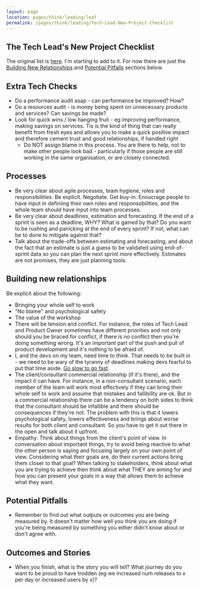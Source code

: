 ```yaml
---
layout: page
location: pages/think/leading/leaf
permalink: /pages/think/leading/Tech-Lead-New-Project-Checklist
---
```


## The Tech Lead's New Project Checklist

The original list is [here](https://insimpleterms.blog/the-tech-leads-new-project-checklist). I'm starting to add to it. For now there are just the [Building New Relationships](#building-new-relationships) and [Potential Pitfalls](#potential-pitfalls) sections below.

## Extra Tech Checks

- Do a performance audit asap - can performance be improved? How?
- Do a resources audit - is money being spent on unnecessary products and services? Can savings be made?
- Look for quick wins / low hanging fruit - eg improving performance, making savings on services. Tis is the kind of thing that can really benefit from fresh eyes and allows you to make a quick positive impact and therefore cement trust and good relationships, if handled right
    - Do NOT assign blame in this process. You are there to help, not to make other people look bad - particularly if those people are still working in the same organisation, or are closely connected.

## Processes

- Be very clear about agile processes, team hygiene, roles and responsibilities. Be explicit. Negotiate. Get buy-in. Enoucrage people to have input in definiing their own roles and responsobilities, and the whole team should have input into team processes.
- Be very clear about deadlines, estimation and forecasting. If the end of a sprint is seen as a deadline, WHY? What is gained by that? Do you want to be rushing and panicking at the end of every sprint? If not, what can be to done to mitigate against that?
- Talk about the trade-offs between estimating and forecasting, and about the fact that an estimate is just a guess to be validated using end-of-sprint data so you can plan the next sprint more effectively. Estimates are not promises, they are just planning tools.

## Building new relationships 

Be explicit about the following:

- Bringing your whole self to work 
- "No blame" and psychological safety 
- The value of the workshop 
- There will be tension and conflict. For instance, the roles of Tech Lead and Product Owner sometimes have different priorities and not only should you be braced for conflict, if there is no conflict then you're doing something wrong. It's an important part of the push and pull of product development and it's nothing to be afraid of.
- I, and the devs on my team, need time to think. That needs to be built in - we need to be wary of the tyranny of deadlines making devs fearful to put that time aside. [Go slow to go fast](https://www.agilemastery.online/2020-08-01/go-slow-to-go-fast.php).
- The client/consultant commercial relationship (if it's there), and the impact it can have. For instance, in a non-consultant scenario, each member of the team will work most effectively if they can bring their whole self to work and assume that mistakes and fallibility are ok. But in a commercial relationship there can be a tendency on both sides to think that the consultant should be infallible and there should be consequences if they're not. The problem with this is that it lowers psychological safety, lowers effectiveness and brings about worse results for both client and consultant. So you have to get it out there in the open and talk about it upfront.
- Empathy: Think about things from the client's point of view. In conversation about important things, try to avoid being reactive to what the other person is saying and focusing largely on your own point of view. Considering what their goals are, do their current actions bring them closer to that goal? When talking to stakeholders, think about what you are trying to achieve then think about what THEY are aiming for and how you can present your goals in a way that allows them to achieve what they want.

## Potential Pitfalls

- Remember to find out what outputs or outcomes you are being measured by. It doesn't matter how well you think you are doing if you're being measured by something you either didn't know about or don't agree with.

## Outcomes and Stories

- When you finish, what is the story you will tell? What journey do you want to be proud to have trodden (eg we increased num releases to x per day or increased users by x)?
